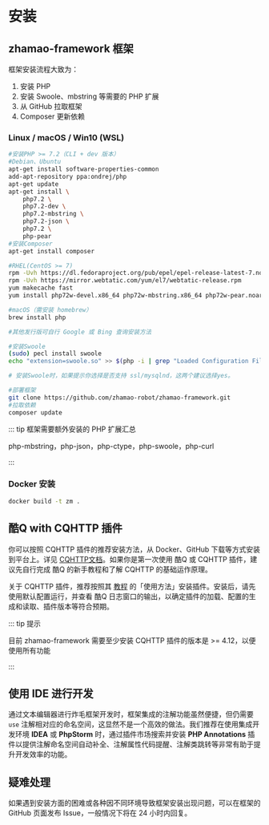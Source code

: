 # 安装

## zhamao-framework 框架

框架安装流程大致为：

1. 安装 PHP
2. 安装 Swoole、mbstring 等需要的 PHP 扩展
3. 从 GitHub 拉取框架
4. Composer 更新依赖

### Linux / macOS / Win10 (WSL) 

```bash
#安装PHP >= 7.2（CLI + dev 版本）
#Debian、Ubuntu
apt-get install software-properties-common
add-apt-repository ppa:ondrej/php
apt-get update
apt-get install \
	php7.2 \
	php7.2-dev \
	php7.2-mbstring \
	php7.2-json \
	php7.2 \
	php-pear
#安装Composer
apt-get install composer

#RHEL(CentOS >= 7)
rpm -Uvh https://dl.fedoraproject.org/pub/epel/epel-release-latest-7.noarch.rpm
rpm -Uvh https://mirror.webtatic.com/yum/el7/webtatic-release.rpm
yum makecache fast
yum install php72w-devel.x86_64 php72w-mbstring.x86_64 php72w-pear.noarch gcc gcc-c++ -y

#macOS（需安装 homebrew）
brew install php

#其他发行版可自行 Google 或 Bing 查询安装方法
```

```bash
#安装Swoole
(sudo) pecl install swoole
echo "extension=swoole.so" >> $(php -i | grep "Loaded Configuration File" | awk '{print $5}')

# 安装Swoole时，如果提示你选择是否支持 ssl/mysqlnd，这两个建议选择yes。
```

```bash
#部署框架
git clone https://github.com/zhamao-robot/zhamao-framework.git
#拉取依赖
composer update
```

::: tip 框架需要额外安装的 PHP 扩展汇总

php-mbstring，php-json，php-ctype，php-swoole，php-curl

:::

### Docker 安装

```bash
docker build -t zm .
```



## 酷Q with CQHTTP 插件

你可以按照 CQHTTP 插件的推荐安装方法，从 Docker、GitHub 下载等方式安装到平台上。详见 [CQHTTP文档](https://cqhttp.cc/docs/)。如果你是第一次使用 酷Q 或 CQHTTP 插件，建议先自行完成 酷Q 的新手教程和了解 CQHTTP 的基础运作原理。

关于 CQHTTP 插件，推荐按照其 [教程](https://cqhttp.cc/docs/) 的「使用方法」安装插件。安装后，请先使用默认配置运行，并查看 酷Q 日志窗口的输出，以确定插件的加载、配置的生成和读取、插件版本等符合预期。

::: tip 提示

目前 zhamao-framework 需要至少安装 CQHTTP 插件的版本是 >= 4.12，以便使用所有功能

:::

## 使用 IDE 进行开发

通过文本编辑器进行炸毛框架开发时，框架集成的注解功能虽然便捷，但仍需要 `use` 注解相对应的命名空间，这显然不是一个高效的做法。我们推荐在使用集成开发环境 **IDEA** 或 **PhpStorm** 时，通过插件市场搜索并安装 **PHP Annotations** 插件以提供注解命名空间自动补全、注解属性代码提醒、注解类跳转等非常有助于提升开发效率的功能。

## 疑难处理

如果遇到安装方面的困难或各种因不同环境导致框架安装出现问题，可以在框架的 GitHub 页面发布 Issue，一般情况下将在 24 小时内回复。